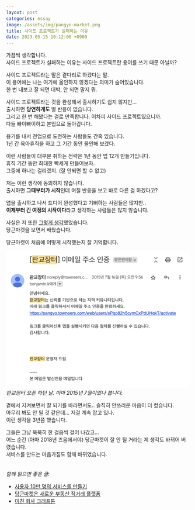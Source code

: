 ```yaml
---
layout: post
categories: essay
image: /assets/img/pangyo-market.png
title: 사이드 프로젝트가 실패하는 이유
date: 2023-05-15 10:12:00 +0900
---
```


가끔씩 생각합니다.  
사이드 프로젝트가 실패하는 이유는 사이드 프로젝트란 용어를 쓰기 때문 아닐까?

사이드 프로젝트라는 말은 곁다리로 하겠다는 말.  
이 용어에는 나는 여기에 올인하지 않겠다는 의미가 숨어있습니다.  
한 번 내보고 잘 되면 대박, 안 되면 말지 뭐.

사이드 프로젝트라는 것을 완성해서 출시하기도 쉽지 않지만...  
출시하면 **당연하게도** 별 반응이 없습니다.  
그리고 한 번 해봤다는 걸로 만족합니다. 어차피 사이드 프로젝트였으니까.  
다들 빠이빠이하고 본업으로 돌아갑니다.

용기를 내서 전업으로 도전하는 사람들도 간혹 있습니다.  
1년 간 육아휴직을 하고 그 기간 동안 올인해 보겠다.

이런 사람들이 대부분 취하는 전략은 1년 동안 앱 12개 만들기입니다.  
휴직 기간 동안 최대한 빡세게 만들어보자.  
그중에 하나는 걸리겠지. (잘 안되면 할 수 없고)

저는 이런 생각에 동의하지 않습니다.  
출시하면 **그때부터가 시작**인데 며칠 반응을 보고 바로 다른 걸 하겠다고? 

앱을 출시하고 나서 드디어 완성했다고 기뻐하는 사람들은 많지만..    
**이제부터 긴 여정의 시작이다**라고 생각하는 사람들은 많지 않습니다.

사실은 저 또한 [그렇게 생각](https://brunch.co.kr/@buildingking/117)했었습니다.    
당근마켓을 보면서 배웠습니다.

당근마켓이 처음에 어떻게 시작했는지 잘 기억합니다.  

![당근마켓의 전신 판교장터 인증 메일](/assets/img/pangyo-market.png)  
*판교장터 오픈 하던 날. 아마 2015년 7월이었나 봅니다.*

곁에서 지켜보면서 잘 되기를 바라면서도.. 솔직히 안쓰러운 마음이 더 컸습니다.  
아무리 봐도 안 될 것 같은데... 저걸 계속 잡고 있나.  
이런 생각을 3년쯤 했습니다.

그들은 그냥 묵묵히 한 걸음씩 걸어 나갔고...  
어느 순간 (아마 2018년 즈음에서야) 당근마켓이 잘 안 될 거라는 제 생각도 바뀌어 버렸습니다.  
서비스를 만드는 마음가짐도 함께 바뀌었습니다.  
<br>
<br>
*함께 읽으면 좋은 글:*
* [사용자 10만 명의 서비스를 만들기](https://brunch.co.kr/@buildingking/117)
* [당근마켓은 새로운 부동산 직거래 플랫폼](https://brunch.co.kr/@buildingking/85)
* [미친 회사 크래프톤](https://brunch.co.kr/@buildingking/83)